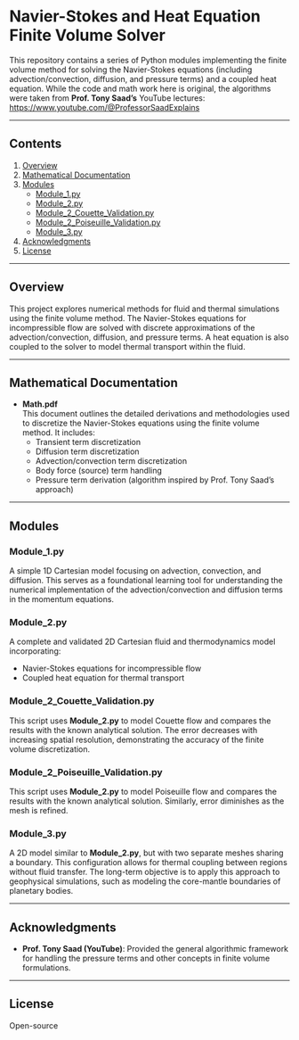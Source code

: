 # Navier-Stokes and Heat Equation Finite Volume Solver

This repository contains a series of Python modules implementing the finite volume method for solving the Navier-Stokes equations (including advection/convection, diffusion, and pressure terms) and a coupled heat equation. While the code and math work here is original, the algorithms were taken from **Prof. Tony Saad’s** YouTube lectures: https://www.youtube.com/@ProfessorSaadExplains

---

## Contents

1. [Overview](#overview)  
2. [Mathematical Documentation](#mathematical-documentation)  
3. [Modules](#modules)  
   - [Module_1.py](#module_1py)  
   - [Module_2.py](#module_2py)  
   - [Module_2_Couette_Validation.py](#module_2_couette_validationpy)  
   - [Module_2_Poiseuille_Validation.py](#module_2_poiseuille_validationpy)  
   - [Module_3.py](#module_3py)  
4. [Acknowledgments](#acknowledgments)  
5. [License](#license)

---

## Overview

This project explores numerical methods for fluid and thermal simulations using the finite volume method. The Navier-Stokes equations for incompressible flow are solved with discrete approximations of the advection/convection, diffusion, and pressure terms. A heat equation is also coupled to the solver to model thermal transport within the fluid.

---

## Mathematical Documentation

- **Math.pdf**  
  This document outlines the detailed derivations and methodologies used to discretize the Navier-Stokes equations using the finite volume method. It includes:
  - Transient term discretization
  - Diffusion term discretization
  - Advection/convection term discretization
  - Body force (source) term handling
  - Pressure term derivation (algorithm inspired by Prof. Tony Saad’s approach)

---

## Modules

### Module_1.py
A simple 1D Cartesian model focusing on advection, convection, and diffusion. This serves as a foundational learning tool for understanding the numerical implementation of the advection/convection and diffusion terms in the momentum equations.

### Module_2.py
A complete and validated 2D Cartesian fluid and thermodynamics model incorporating:
- Navier-Stokes equations for incompressible flow
- Coupled heat equation for thermal transport

### Module_2_Couette_Validation.py
This script uses **Module_2.py** to model Couette flow and compares the results with the known analytical solution. The error decreases with increasing spatial resolution, demonstrating the accuracy of the finite volume discretization.

### Module_2_Poiseuille_Validation.py
This script uses **Module_2.py** to model Poiseuille flow and compares the results with the known analytical solution. Similarly, error diminishes as the mesh is refined.

### Module_3.py
A 2D model similar to **Module_2.py**, but with two separate meshes sharing a boundary. This configuration allows for thermal coupling between regions without fluid transfer. The long-term objective is to apply this approach to geophysical simulations, such as modeling the core-mantle boundaries of planetary bodies.

---

## Acknowledgments

- **Prof. Tony Saad (YouTube)**: Provided the general algorithmic framework for handling the pressure terms and other concepts in finite volume formulations.  

---

## License

Open-source
